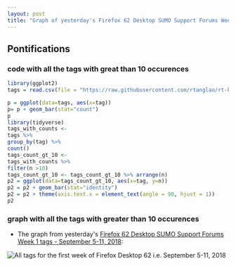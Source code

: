 ```yaml
---
layout: post
title: "Graph of yesterday's Firefox 62 Desktop SUMO Support Forums Week 1 tags - September 5-11, 2018"
---
```


## Pontifications

### code with all the tags with great than 10 occurences

```r
library(ggplot2)
tags = read.csv(file = "https://raw.githubusercontent.com/rtanglao/rt-kitsune-api/master/FF62_WEEK1/16september2018-tags-5-11september2018.csv", stringsAsFactors = F)

p = ggplot(data=tags, aes(x=tag))
p= p + geom_bar(stat="count")
p
library(tidyverse)
tags_with_counts <-
tags %>%
group_by(tag) %>%
count()
tags_count_gt_10 <-
tags_with_counts %>%
filter(n >10)
tags_count_gt_10 <- tags_count_gt_10 %>% arrange(n)
p2 = ggplot(data=tags_count_gt_10, aes(x=tag, y=n))
p2 = p2 + geom_bar(stat="identity")
p2 = p2 + theme(axis.text.x = element_text(angle = 90, hjust = 1))
p2
```

### graph with all the tags with greater than 10 occurences

* The graph from yesterday's [Firefox 62 Desktop SUMO Support Forums Week 1 tags - September 5-11, 2018](http://rolandtanglao.com/2018/09/16/p1-firefox62-sumo-support-forum-tags-week1/):

![All tags for the first week of Firefox Desktop 62 i.e. September 5-11, 2018](https://github.com/rtanglao/rt-kitsune-api/raw/master/FF62_WEEK1/sumo-firefox-desktop-62-week1-05-11september2018-all-tags-count-gt-10-Rplot02.png)